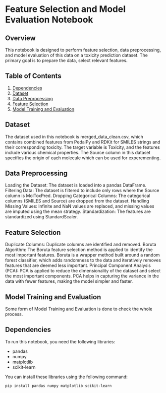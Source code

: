 # Feature Selection and Model Evaluation Notebook

## Overview

This notebook is designed to perform feature selection, data preprocessing, and model evaluation of this data on a toxicity prediction dataset. The primary goal is to prepare the data, select relevant features.

## Table of Contents

1. [Dependencies](#dependencies)
2. [Dataset](#dataset)
3. [Data Preprocessing](#data-preprocessing)
4. [Feature Selection](#feature-selection)
5. [Model Training and Evaluation](#model-training-and-evaluation)

## Dataset
The dataset used in this notebook is merged_data_clean.csv, which contains combined features from PedalPy and RDKit for SMILES strings and their corresponding toxicity. The target variable is Toxicity, and the features include various chemical properties. The Source column in this dataset specifies the origin of each molecule which can be used for experementing.

## Data Preprocessing
Loading the Dataset: The dataset is loaded into a pandas DataFrame.
Filtering Data: The dataset is filtered to include only rows where the Source column is MolToxPred.
Dropping Categorical Columns: The categorical columns (SMILES and Source) are dropped from the dataset.
Handling Missing Values: Infinite and NaN values are replaced, and missing values are imputed using the mean strategy.
Standardization: The features are standardized using StandardScaler.

## Feature Selection
Duplicate Columns: Duplicate columns are identified and removed.
Boruta Algorithm: The Boruta feature selection method is applied to identify the most important features. Boruta is a wrapper method built around a random forest classifier, which adds randomness to the data and iteratively removes features that are deemed less important.
Principal Component Analysis (PCA): PCA is applied to reduce the dimensionality of the dataset and select the most important components. PCA helps in capturing the variance in the data with fewer features, making the model simpler and faster.

## Model Training and Evaluation
Some form of Model Training and Evaluation is done to check the whole process.

## Dependencies

To run this notebook, you need the following libraries:

- pandas
- numpy
- matplotlib
- scikit-learn

You can install these libraries using the following command:

```bash
pip install pandas numpy matplotlib scikit-learn 